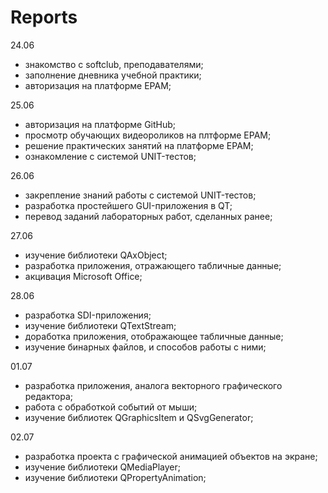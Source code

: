 # Reports
24.06
 - знакомство с softclub, преподавателями;
 - заполнение дневника учебной практики;
 - авторизация на платформе EPAM;

25.06
 - авторизация на платформе GitHub;
 - просмотр обучающих видеороликов на плтформе EPAM;
 - решение практических занятий на платформе EPAM;
 - ознакомление с системой UNIT-тестов;

26.06
 - закрепление знаний работы с системой UNIT-тестов;
 - разработка простейшего GUI-приложения в QT;
 - перевод заданий лабораторных работ, сделанных ранее;

27.06
 - изучение библиотеки QAxObject;
 - разработка приложения, отражающего табличные данные;
 - акцивация Microsoft Office;

28.06
 -	разработка SDI-приложения;
 -	изучение библиотеки QTextStream;
 -	доработка приложения, отображающее табличные данные;
 -	изучение бинарных файлов, и способов работы с ними;

01.07
 - разработка приложения, аналога векторного графического редактора;
 - работа с обработкой событий от мыши;
 - изучение библиотек QGraphicsItem и QSvgGenerator;

02.07
 - разработка проекта с графической анимацией объектов на экране;
 - изучение библиотеки QMediaPlayer;
 - изучение библиотеки QPropertyAnimation; 
